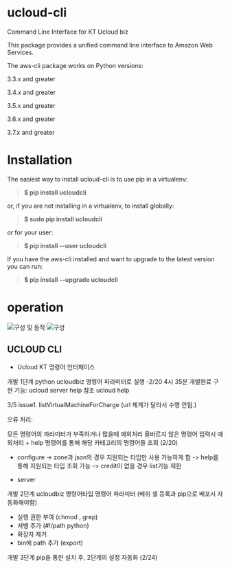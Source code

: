 # ucloud-cli
Command Line Interface for KT Ucloud biz

This package provides a unified command line interface to Amazon Web Services.

The aws-cli package works on Python versions:

3.3.x and greater

3.4.x and greater

3.5.x and greater

3.6.x and greater

3.7.x and greater

# Installation 

The easiest way to install ucloud-cli is to use pip in a virtualenv: <br /> 

> <strong> $ pip install ucloudcli </strong> <br /> 

or, if you are not installing in a virtualenv, to install globally: <br /> 

> <strong> $ sudo pip install ucloudcli </strong> <br /> 

or for your user: <br />

> <strong> $ pip install --user ucloudcli </strong> <br /> 

If you have the aws-cli installed and want to upgrade to the latest version you can run: <br />

> <strong> $ pip install --upgrade ucloudcli </strong> 


# operation
![구성 및 동작](https://user-images.githubusercontent.com/26168539/54249433-88d1e480-4583-11e9-9f4c-d6a96e6f17b3.png)
![구성](https://user-images.githubusercontent.com/26168539/54249442-8d969880-4583-11e9-86bd-98af03356e90.png)

          

## UCLOUD CLI
- Ucloud KT 명령어 인터페이스

개발 1단계  python ucloudbiz 명령어 파라미터로 실행
-2/20 4시 35분 개발완료
구현 기능:  ucloud server help 참조
          ucloud help


3/5 issue1. listVirtualMachineForCharge (url 체계가 달라서 수행 안됨.)


오류 처리: 

모든 명령어의 파라미터가 부족하거나 많을때 예외처리
올바르지 않은 명령어 입력시 예외처리 + help 명령어를 통해 해당 카테고리의 명령어들 조회 (2/20)

- configure
-> zone과 json의 경우 지원되는 타입만 사용 가능하게 함
-> help를 통해 지원되는 타입 조회 가능
-> credit이 없을 경우 list기능 제한

- server




개발 2단계   ucloudbiz 명령어타입 명령어 파라미터 (배쉬 셀  등록과 pip으로 배포시 자동화해야함)
- 실행 권한 부여   (chmod , grep)
- 셔뱅 추가 (#!/path   python)
- 확장자 제거 
- bin에 path 추가   (export)


개발 3단계  pip을 통한 설치 후, 2단계의 설정 자동화 (2/24)




